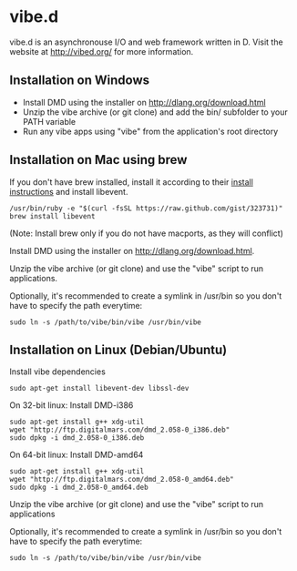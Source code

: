 vibe.d
======

vibe.d is an asynchronouse I/O and web framework written in D. Visit
the website at http://vibed.org/ for more information.


Installation on Windows
-----------------------

 - Install DMD using the installer on http://dlang.org/download.html
 - Unzip the vibe archive (or git clone) and add the bin/ subfolder to your PATH variable
 - Run any vibe apps using "vibe" from the application's root directory


Installation on Mac using brew
------------------------------

If you don't have brew installed, install it according to their [install
instructions](https://github.com/mxcl/homebrew/wiki/installation) and
install libevent.

    /usr/bin/ruby -e "$(curl -fsSL https://raw.github.com/gist/323731)"
    brew install libevent

(Note: Install brew only if you do not have macports, as they will conflict)

Install DMD using the installer on <http://dlang.org/download.html>.
 
Unzip the vibe archive (or git clone) and use the "vibe" script to run applications.
 
Optionally, it's recommended to create a symlink in /usr/bin so you don't
have to specify the path everytime:
 
    sudo ln -s /path/to/vibe/bin/vibe /usr/bin/vibe


Installation on Linux (Debian/Ubuntu)
-------------------------------------

Install vibe dependencies

    sudo apt-get install libevent-dev libssl-dev


On 32-bit linux: Install DMD-i386

    sudo apt-get install g++ xdg-util
    wget "http://ftp.digitalmars.com/dmd_2.058-0_i386.deb"
    sudo dpkg -i dmd_2.058-0_i386.deb


On 64-bit linux: Install DMD-amd64

    sudo apt-get install g++ xdg-util
    wget "http://ftp.digitalmars.com/dmd_2.058-0_amd64.deb"
    sudo dpkg -i dmd_2.058-0_amd64.deb


Unzip the vibe archive (or git clone) and use the "vibe" script to run applications

Optionally, it's recommended to create a symlink in /usr/bin so you don't
have to specify the path everytime:
 
    sudo ln -s /path/to/vibe/bin/vibe /usr/bin/vibe